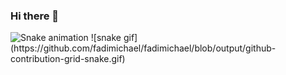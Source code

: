 ### Hi there 👋

<!--
**fadimichael/fadimichael** is a ✨ _special_ ✨ repository because its `README.md` (this file) appears on your GitHub profile.

Here are some ideas to get you started:

- 🔭 I’m currently working on ...
- 🌱 I’m currently learning ...
- 👯 I’m looking to collaborate on ...
- 🤔 I’m looking for help with ...
- 💬 Ask me about ...
- 📫 How to reach me: ...
- 😄 Pronouns: ...
- ⚡ Fun fact: ...
-->



<img src="https://raw.githubusercontent.com/fadimichael/fadimichael/blob/output/snake.svg" alt="Snake animation" />
![snake gif](https://github.com/fadimichael/fadimichael/blob/output/github-contribution-grid-snake.gif)
